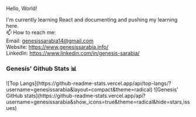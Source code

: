 Hello, World!

I'm currently learning React and documenting and pushing my learning here. <br/>
📫 How to reach me: <br/>
Email: genesissarabia14@gmail.com<br/>
Website: https://www.genesissarabia.info/<br/>
LinkedIn: https://www.linkedin.com/in/genesis-sarabia/<br/>

<h3>Genesis' Github Stats 📊</h3>
![Top Langs](https://github-readme-stats.vercel.app/api/top-langs/?username=genesissarabia&layout=compact&theme=radical)  ![Genesis' GitHub stats](https://github-readme-stats.vercel.app/api?username=genesissarabia&show_icons=true&theme=radical&hide=stars,issues)


<!--
**genesissarabia/genesissarabia** is a ✨ _special_ ✨ repository because its `README.md` (this file) appears on your GitHub profile.

Here are some ideas to get you started:

- 🔭 I’m currently working on ...
- 🌱 I’m currently learning ...
- 👯 I’m looking to collaborate on ...
- 🤔 I’m looking for help with ...
- 💬 Ask me about ...
- 📫 How to reach me: ...
- 😄 Pronouns: ...
- ⚡ Fun fact: ...
-->
